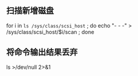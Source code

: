 ## 扫描新增磁盘
for i in `ls /sys/class/scsi_host` ; do echo "- - -" > /sys/class/scsi_host/$i/scan ; done

## 将命令输出结果丢弃
ls >/dev/null 2>&1